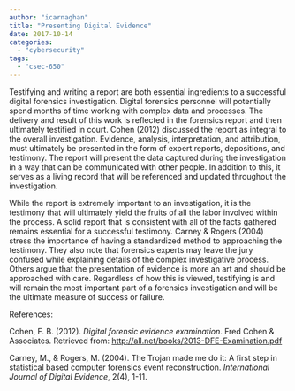 ```yaml
---
author: "icarnaghan"
title: "Presenting Digital Evidence"
date: 2017-10-14
categories: 
  - "cybersecurity"
tags: 
  - "csec-650"
---
```


Testifying and writing a report are both essential ingredients to a successful digital forensics investigation. Digital forensics personnel will potentially spend months of time working with complex data and processes. The delivery and result of this work is reflected in the forensics report and then ultimately testified in court. Cohen (2012) discussed the report as integral to the overall investigation. Evidence, analysis, interpretation, and attribution, must ultimately be presented in the form of expert reports, depositions, and testimony. The report will present the data captured during the investigation in a way that can be communicated with other people. In addition to this, it serves as a living record that will be referenced and updated throughout the investigation.

While the report is extremely important to an investigation, it is the testimony that will ultimately yield the fruits of all the labor involved within the process. A solid report that is consistent with all of the facts gathered remains essential for a successful testimony. Carney & Rogers (2004) stress the importance of having a standardized method to approaching the testimony. They also note that forensics experts may leave the jury confused while explaining details of the complex investigative process. Others argue that the presentation of evidence is more an art and should be approached with care. Regardless of how this is viewed, testifying is and will remain the most important part of a forensics investigation and will be the ultimate measure of success or failure.

References:

Cohen, F. B. (2012). _Digital forensic evidence examination_. Fred Cohen & Associates. Retrieved from: http://all.net/books/2013-DFE-Examination.pdf

Carney, M., & Rogers, M. (2004). The Trojan made me do it: A first step in statistical based computer forensics event reconstruction. _International Journal of Digital Evidence_, 2(4), 1-11.
